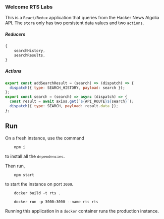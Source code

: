 ### Welcome RTS Labs

This is a `React/Redux` application that queries from the Hacker News Algolia API. The `store` only has two persistent data values and two `actions`.

##### Reducers

```javascript
{
    searchHistory,
    searchResults,
}
```

##### Actions

```javascript
export const addSearchResult = (search) => (dispatch) => {
  dispatch({ type: SEARCH_HISTORY, payload: search });
};
export const search = (search) => async (dispatch) => {
  const result = await axios.get(`${API_ROUTE}${search}`);
  dispatch({ type: SEARCH, payload: result.data });
};
```

## Run

On a fresh instance, use the command

```
    npm i
```

to install all the `dependencies`.

Then run,

```
    npm start
```

to start the instance on port `3000`.

```linux
    docker build -t rts .

    docker run -p 3000:3000 --name rts rts
```

Running this application in a `docker` container runs the production instance.
